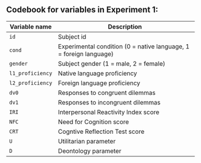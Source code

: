 ## Codebook for variables in Experiment 1: ##

Variable name 	| Description
----|---------
`id`           	| Subject id
`cond`          | Experimental condition (0 = native language, 1 = foreign language)
`gender`        | Subject gender (1 = male, 2 = female)
`l1_proficiency`| Native language proficiency
`l2_proficiency`| Foreign language proficiency
`dv0`           | Responses to congruent dilemmas
`dv1`           | Responses to incongruent dilemmas
`IRI`           | Interpersonal Reactivity Index score
`NFC`           | Need for Cognition score
`CRT`           | Cogntive Reflection Test score
`U`             | Utilitarian parameter
`D`             | Deontology parameter

